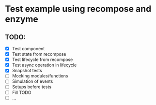 # Test example using recompose and enzyme

## TODO:

-   [x] Test component
-   [x] Test state from recompose
-   [x] Test lifecycle from recompose
-   [x] Test async operation in lifecycle
-   [x] Snapshot tests
-   [ ] Mocking modules/functions
-   [ ] Simulation of events
-   [ ] Setups before tests
-   [ ] Fill TODO
-   [ ] ...
